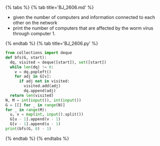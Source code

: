 {% tabs %}
{% tab title='BJ_2606.md' %}

* given the number of computers and information connected to each other on the network
* print the number of computers that are affected by the worm virus through computer 1.

{% endtab %}
{% tab title='BJ_2606.py' %}

```py
from collections import deque
def bfs(G, start):
  dq, visited = deque([start]), set([start])
  while len(dq) != 0:
    v = dq.popleft()
    for adj in G[v]:
      if adj not in visited:
        visited.add(adj)
        dq.append(adj)
  return len(visited)
N, M = int(input()), int(input())
G = [[] for _ in range(N)]
for _ in range(M):
  u, v = map(int, input().split())
  G[u - 1].append(v - 1)
  G[v - 1].append(u - 1)
print(bfs(G, 0) - 1)
```

{% endtab %}
{% endtabs %}